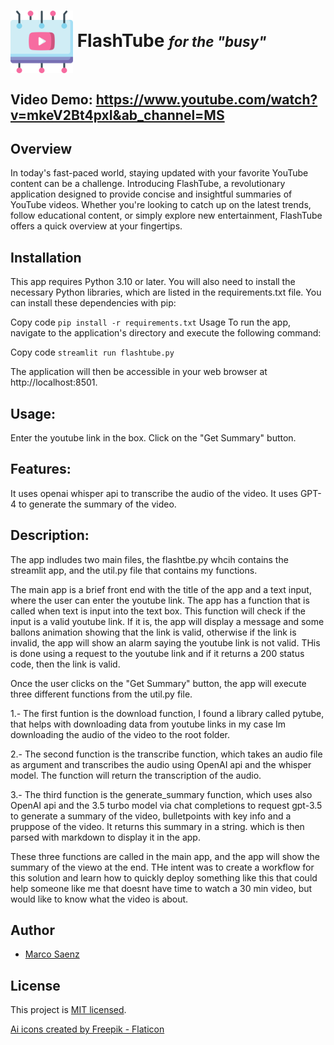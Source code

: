 # <img src="static/content.png" width="100" height="100" style="vertical-align: middle;"> FlashTube <i><span style="font-size: 0.8em;">for the "busy"</span></i>

## Video Demo: https://www.youtube.com/watch?v=mkeV2Bt4pxI&ab_channel=MS

## Overview
In today's fast-paced world, staying updated with your favorite YouTube content can be a challenge. Introducing FlashTube, a revolutionary application designed to provide concise and insightful summaries of YouTube videos. Whether you're looking to catch up on the latest trends, follow educational content, or simply explore new entertainment, FlashTube offers a quick overview at your fingertips. 

## Installation

This app requires Python 3.10 or later. You will also need to install the necessary Python libraries, which are listed in the requirements.txt file. You can install these dependencies with pip:


Copy code
```pip install -r requirements.txt```
Usage
To run the app, navigate to the application's directory and execute the following command:

Copy code
```streamlit run flashtube.py```

The application will then be accessible in your web browser at http://localhost:8501.

## Usage:
Enter the youtube link in the box.
Click on the "Get Summary" button.

## Features:
It uses openai whisper api to transcribe the audio of the video.
It uses GPT-4 to generate the summary of the video.

## Description:
The app indludes two main files, the flashtbe.py whcih contains the streamlit app, and the util.py file that contains my functions.

The main app is a brief front end with the title of the app and a text input, where the user can enter the youtube link. The app has a function that is called when text is input into the text box. This function will check if the input is a valid youtube link. If it is, the app will display a message and some ballons animation showing that the link is valid, otherwise if the link is invalid, the app will show an alarm saying the youtube link is not valid. THis is done using a request to the youtube link and if it returns a 200 status code, then the link is valid.

Once the user clicks on the "Get Summary" button, the app will execute three different functions from the util.py file.

1.- The first funtion is the download function, I found a library called pytube, that helps with downloading data from youtube links in my case Im downloading the audio of the video to the root folder.

2.- The second function is the transcribe function, which takes an audio file as argument and transcribes the audio using OpenAI api and the whisper model. The function will return the transcription of the audio.

3.- The third function is the generate_summary function, which uses also OpenAI api and the 3.5 turbo model via chat completions to request gpt-3.5 to generate a summary of the video, bulletpoints with key info and a pruppose of the video. It returns this summary in a string. which is then parsed with markdown to display it in the app.

These three functions are called in the main app, and the app will show the summary of the viewo at the end. THe intent was to create a workflow for this solution and learn how to quickly deploy something like this that could help someone like me that doesnt have time to watch a 30 min video, but would like to know what the video is about.

## Author

- [Marco Saenz]((https://github.com/Mythmarco))

## License

This project is [MIT licensed](./LICENSE).

<a href="https://www.flaticon.com/free-icons/ai" title="ai icons">Ai icons created by Freepik - Flaticon</a>
